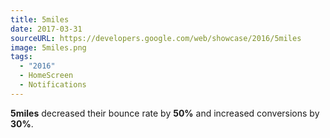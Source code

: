 ```yaml
---
title: 5miles
date: 2017-03-31
sourceURL: https://developers.google.com/web/showcase/2016/5miles
image: 5miles.png
tags:
  - "2016"
  - HomeScreen
  - Notifications
---
```


**5miles** decreased their bounce rate by **50%** and increased conversions by 
**30%**.
